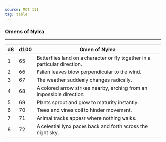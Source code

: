 ```yaml
---
source: MOT 111
tag: table
---
```


### Omens of Nylea
---
|d8|d100|Omen of Nylea|
|----|---|-----------|
|1|65|Butterflies land on a character or fly together in a particular direction.|
|2|66|Fallen leaves blow perpendicular to the wind.|
|3|67|The weather suddenly changes radically.|
|4|68|A colored arrow strikes nearby, arching from an impossible direction.|
|5|69|Plants sprout and grow to maturity instantly.|
|6|70|Trees and vines coil to hinder movement.|
|7|71|Animal tracks appear where nothing walks.|
|8|72|A celestial lynx paces back and forth across the night sky.|
